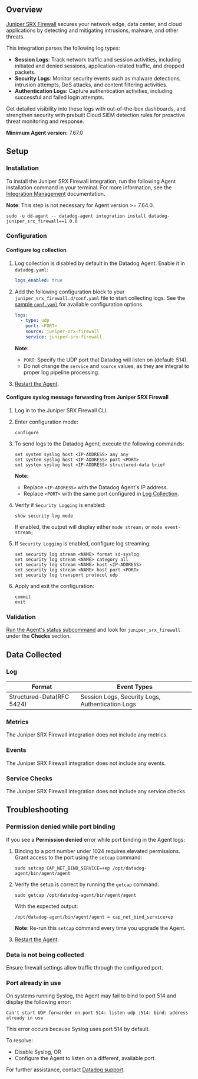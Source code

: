 ## Overview

[Juniper SRX Firewall][3] secures your network edge, data center, and cloud applications by detecting and mitigating intrusions, malware, and other threats.

This integration parses the following log types:

- **Session Logs**: Track network traffic and session activities, including initiated and denied sessions, application-related traffic, and dropped packets.
- **Security Logs**: Monitor security events such as malware detections, intrusion attempts, DoS attacks, and content filtering activities.
- **Authentication Logs**: Capture authentication activities, including successful and failed login attempts.

Get detailed visibility into these logs with out-of-the-box dashboards, and strengthen security with prebuilt Cloud SIEM detection rules for proactive threat monitoring and response.

**Minimum Agent version:** 7.67.0

## Setup

### Installation

To install the Juniper SRX Firewall integration, run the following Agent installation command in your terminal. For more information, see the [Integration Management][4] documentation.

**Note**: This step is not necessary for Agent version >= 7.64.0.

```shell
sudo -u dd-agent -- datadog-agent integration install datadog-juniper_srx_firewall==1.0.0
```

### Configuration

#### Configure log collection

1. Log collection is disabled by default in the Datadog Agent. Enable it in `datadog.yaml`:

   ```yaml
   logs_enabled: true
   ```

2. Add the following configuration block to your `juniper_srx_firewall.d/conf.yaml` file to start collecting logs. See the [sample `conf.yaml`][6] for available configuration options.

   ```yaml
   logs:
     - type: udp
       port: <PORT>
       source: juniper-srx-firewall
       service: juniper-srx-firewall
   ```

   **Note**:

   - `PORT`: Specify the UDP port that Datadog will listen on (default: 514).
   - Do not change the `service` and `source` values, as they are integral to proper log pipeline processing.

3. [Restart the Agent][2].

#### Configure syslog message forwarding from Juniper SRX Firewall

1. Log in to the Juniper SRX Firewall CLI.

2. Enter configuration mode:
   ```shell
   configure
   ```

3. To send logs to the Datadog Agent, execute the following commands:
   ```shell
   set system syslog host <IP-ADDRESS> any any
   set system syslog host <IP-ADDRESS> port <PORT>
   set system syslog host <IP-ADDRESS> structured-data brief
   ```
   **Note**:
   - Replace `<IP-ADDRESS>` with the Datadog Agent's IP address.
   - Replace `<PORT>` with the same port configured in [Log Collection][7].

4. Verify if `Security Logging` is enabled:
   ```shell
   show security log mode
   ```
   If enabled, the output will display either `mode stream;` or `mode event-stream;`

5. If `Security Logging` is enabled, configure log streaming:
   ```shell
   set security log stream <NAME> format sd-syslog
   set security log stream <NAME> category all
   set security log stream <NAME> host <IP-ADDRESS>
   set security log stream <NAME> host port <PORT>
   set security log transport protocol udp
   ```

6. Apply and exit the configuration:
   ```
   commit
   exit
   ```

### Validation

[Run the Agent's status subcommand][5] and look for `juniper_srx_firewall` under the **Checks** section.

## Data Collected

### Log

| Format                    | Event Types                                      |
| ------------------------- | ------------------------------------------------ |
| Structured-Data(RFC 5424) | Session Logs, Security Logs, Authentication Logs |

### Metrics

The Juniper SRX Firewall integration does not include any metrics.

### Events

The Juniper SRX Firewall integration does not include any events.

### Service Checks

The Juniper SRX Firewall integration does not include any service checks.

## Troubleshooting

### Permission denied while port binding

If you see a **Permission denied** error while port binding in the Agent logs:

1. Binding to a port number under 1024 requires elevated permissions. Grant access to the port using the `setcap` command:

   ```shell
   sudo setcap CAP_NET_BIND_SERVICE=+ep /opt/datadog-agent/bin/agent/agent
   ```

2. Verify the setup is correct by running the `getcap` command:

   ```shell
   sudo getcap /opt/datadog-agent/bin/agent/agent
   ```

   With the expected output:

   ```shell
   /opt/datadog-agent/bin/agent/agent = cap_net_bind_service+ep
   ```

   **Note**: Re-run this `setcap` command every time you upgrade the Agent.

3. [Restart the Agent][2].

### Data is not being collected

Ensure firewall settings allow traffic through the configured port.

### Port already in use

On systems running Syslog, the Agent may fail to bind to port 514 and display the following error: 
   
    Can't start UDP forwarder on port 514: listen udp :514: bind: address already in use

This error occurs because Syslog uses port 514 by default. 

To resolve:
  - Disable Syslog, OR
  - Configure the Agent to listen on a different, available port.

For further assistance, contact [Datadog support][1].

[1]: https://docs.datadoghq.com/help/
[2]: https://docs.datadoghq.com/agent/guide/agent-commands/#start-stop-and-restart-the-agent
[3]: https://www.juniper.net/us/en/products/security/srx-series.html
[4]: https://docs.datadoghq.com/agent/guide/integration-management/?tab=linux#install
[5]: https://docs.datadoghq.com/agent/guide/agent-commands/#agent-status-and-information
[6]: https://github.com/DataDog/integrations-core/blob/master/juniper_srx_firewall/datadog_checks/juniper_srx_firewall/data/conf.yaml.example
[7]: https://docs.datadoghq.com/integrations/juniper_srx_firewall/#configure-log-collection
